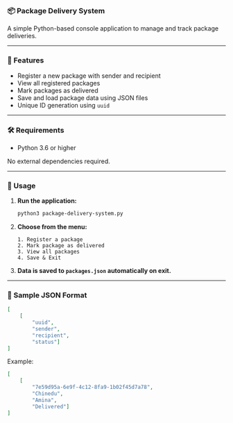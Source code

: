 ### 📦 Package Delivery System

A simple Python-based console application to manage and track package deliveries.

---

### 🚀 Features

* Register a new package with sender and recipient
* View all registered packages
* Mark packages as delivered
* Save and load package data using JSON files
* Unique ID generation using `uuid`

---

### 🛠 Requirements

* Python 3.6 or higher

No external dependencies required.

---

### 📄 Usage

1. **Run the application:**

   ```bash
   python3 package-delivery-system.py
   ```

2. **Choose from the menu:**

   ```
   1. Register a package
   2. Mark package as delivered
   3. View all packages
   4. Save & Exit
   ```

3. **Data is saved to `packages.json` automatically on exit.**

---

### 📂 Sample JSON Format

```json
[
    [
        "uuid",
        "sender",
        "recipient",
        "status"]
]
```

Example:

```json
[
    [
        "7e59d95a-6e9f-4c12-8fa9-1b02f45d7a78",
        "Chinedu",
        "Amina",
        "Delivered"]
]
```